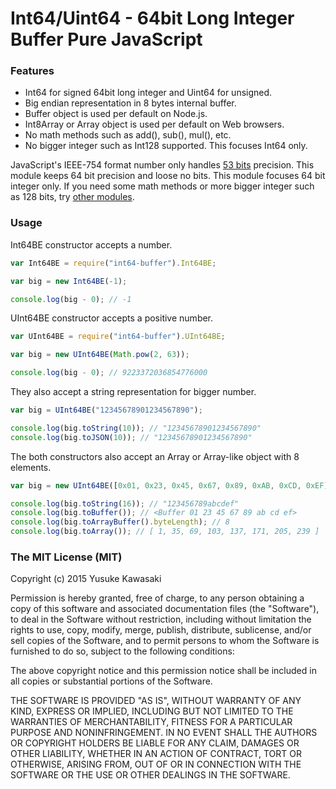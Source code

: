 # Int64/Uint64 - 64bit Long Integer Buffer Pure JavaScript

### Features

- Int64 for signed 64bit long integer and Uint64 for unsigned.
- Big endian representation in 8 bytes internal buffer.
- Buffer object is used per default on Node.js.
- Int8Array or Array object is used per default on Web browsers.
- No math methods such as add(), sub(), mul(), etc.
- No bigger integer such as Int128 supported. This focuses Int64 only.

JavaScript's IEEE-754 format number only handles [53 bits](https://en.wikipedia.org/wiki/Double-precision_floating-point_format) precision. This module keeps 64 bit precision and loose no bits. This module focuses 64 bit integer only. If you need some math methods or more bigger integer such as 128 bits, try [other modules](https://www.npmjs.com/search?q=bignum).

### Usage

Int64BE constructor accepts a number.

```js
var Int64BE = require("int64-buffer").Int64BE;

var big = new Int64BE(-1);

console.log(big - 0); // -1
```

UInt64BE constructor accepts a positive number.

```js
var UInt64BE = require("int64-buffer").UInt64BE;

var big = new UInt64BE(Math.pow(2, 63));

console.log(big - 0); // 9223372036854776000
```

They also accept a string representation for bigger number.

```js
var big = UInt64BE("12345678901234567890");

console.log(big.toString(10)); // "12345678901234567890"
console.log(big.toJSON(10)); // "12345678901234567890"
```

The both constructors also accept an Array or Array-like object with 8 elements.

```js
var big = new UInt64BE([0x01, 0x23, 0x45, 0x67, 0x89, 0xAB, 0xCD, 0xEF]);

console.log(big.toString(16)); // "123456789abcdef"
console.log(big.toBuffer()); // <Buffer 01 23 45 67 89 ab cd ef>
console.log(big.toArrayBuffer().byteLength); // 8
console.log(big.toArray()); // [ 1, 35, 69, 103, 137, 171, 205, 239 ]
```

### The MIT License (MIT)

Copyright (c) 2015 Yusuke Kawasaki

Permission is hereby granted, free of charge, to any person obtaining a copy
of this software and associated documentation files (the "Software"), to deal
in the Software without restriction, including without limitation the rights
to use, copy, modify, merge, publish, distribute, sublicense, and/or sell
copies of the Software, and to permit persons to whom the Software is
furnished to do so, subject to the following conditions:

The above copyright notice and this permission notice shall be included in all
copies or substantial portions of the Software.

THE SOFTWARE IS PROVIDED "AS IS", WITHOUT WARRANTY OF ANY KIND, EXPRESS OR
IMPLIED, INCLUDING BUT NOT LIMITED TO THE WARRANTIES OF MERCHANTABILITY,
FITNESS FOR A PARTICULAR PURPOSE AND NONINFRINGEMENT. IN NO EVENT SHALL THE
AUTHORS OR COPYRIGHT HOLDERS BE LIABLE FOR ANY CLAIM, DAMAGES OR OTHER
LIABILITY, WHETHER IN AN ACTION OF CONTRACT, TORT OR OTHERWISE, ARISING FROM,
OUT OF OR IN CONNECTION WITH THE SOFTWARE OR THE USE OR OTHER DEALINGS IN THE
SOFTWARE.
